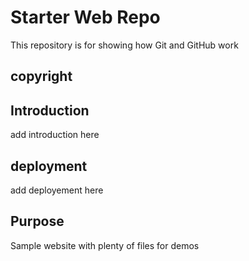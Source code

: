 # Starter Web Repo

This repository is for showing how Git and GitHub work

## copyright

## Introduction
add introduction here

## deployment
add deployement here

## Purpose

Sample website with plenty of files for demos